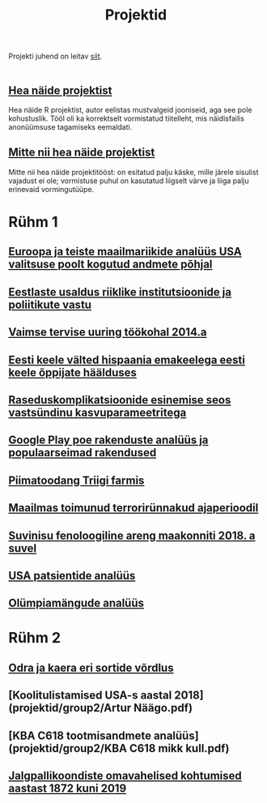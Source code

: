 ﻿---
layout: page
title: Projektid
---

Projekti juhend on leitav [siit](https://Rkursus.github.io/sygis2019/projekt_juhend).
<br><br>


## [Hea näide projektist](projektid/hea.pdf)
Hea näide R projektist, autor eelistas mustvalgeid jooniseid, aga see pole kohustuslik. Tööl oli ka korrektselt vormistatud tiitelleht, mis näidisfailis anonüümsuse
tagamiseks eemaldati.

## [Mitte nii hea näide projektist](projektid/halb.pdf)
Mitte nii hea näide projektitööst: on esitatud palju käske, mille järele sisulist vajadust ei ole; vormistuse puhul on kasutatud liigselt värve ja liiga palju erinevaid vormingutüüpe.

# Rühm 1 

## [Euroopa ja teiste maailmariikide analüüs USA valitsuse poolt kogutud andmete põhjal](projektid/group1/A_Salmistu_Projekt_PDF.pdf)

## [Eestlaste usaldus riiklike institutsioonide ja poliitikute vastu](projektid/group1/G_Simmul_R_Projekt.pdf)

## [Vaimse tervise uuring töökohal 2014.a](projektid/group1/Golubeva_Terep_Rprojekt.pdf)

## [Eesti keele välted hispaania emakeelega eesti keele õppijate häälduses](projektid/group1/K_Leppik_projekt.html)

## [Raseduskomplikatsioonide esinemise seos vastsündinu kasvuparameetritega](projektid/group1/K_Lillepea_Rprojekt.pdf)

## [Google Play poe rakenduste analüüs ja populaarseimad rakendused](projektid/group1/projekt.pdf)

## [Piimatoodang Triigi farmis](projektid/group1/Projekt_Budrikas.pdf)

## [Maailmas toimunud terrorirünnakud ajaperioodil](projektid/group1/Projekt_Bulogina_Kimmel.pdf)

## [Suvinisu fenoloogiline areng maakonniti 2018. a suvel](projektid/group1/Projekt_Sagris_RakendustarkvaraR.pdf)

## [USA patsientide analüüs](projektid/group1/R_projekt_Annilo.pdf)

## [Olümpiamängude analüüs](projektid/group1/Sona_projekt.pdf)



# Rühm 2

## [Odra ja kaera eri sortide võrdlus](projektid/group2/Projekti_analüüs_SVain_uus.pdf)
## [Koolitulistamised USA-s aastal 2018](projektid/group2/Artur Näägo.pdf)
## [KBA C618 tootmisandmete analüüs](projektid/group2/KBA C618 mikk kull.pdf)
## [Jalgpallikoondiste omavahelised kohtumised aastast 1872 kuni 2019](projektid/group2/Rprojekt_Salu_Joonas.pdf)

 
 

<!--
{% for post in site.posts %}
## [ {{ post.title }} ](..{{ post.url }})
  {{ post.content | strip_html | truncatewords:30}}
  [ (loe edasi) ](..{{ post.url }})
  <br><br>
  
{% endfor %}
-->
